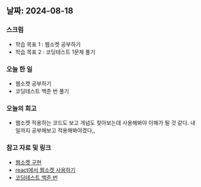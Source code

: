 ## 날짜: 2024-08-18

### 스크럼
- 학습 목표 1 : 웹소켓 공부하기
- 학습 목표 2 : 코딩테스트 1문제 풀기

### 오늘 한 일
- 웹소켓 공부하기
- 코딩테스트 백준 번 풀기
 
### 오늘의 회고
- 웹소켓 적용하는 코드도 보고 개념도 찾아보는데 사용해봐야 이해가 될 것 같다. 내일까지 공부해보고 적용해봐야겠다,,

### 참고 자료 및 링크
- [웹소켓 구현](https://f-lab.kr/insight/websocket-real-time-communication-20240521)
- [react에서 웹소켓 사용하기](https://blueprint-12.tistory.com/398)
- [코딩테스트 백준 번]()
